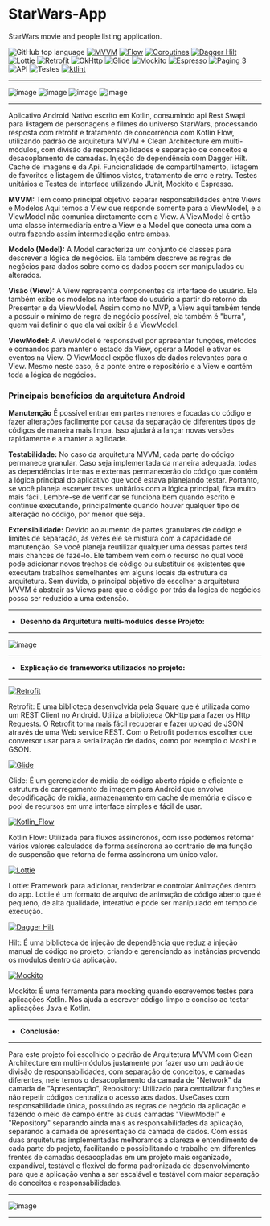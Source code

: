 # StarWars-App
StarWars movie and people listing application.

![GitHub top language](https://img.shields.io/github/languages/top/Carlosjr01/Filmes-App) 
[![MVVM](https://img.shields.io/badge/Architecture-MVVM_+_CLEAN_ARCHITECTURE-black)](https://www.youtube.com/watch?v=tIPxSWx5qpk) 
[![Flow](https://img.shields.io/badge/Kotlin_Flow-Asynchronous-black)](https://developer.android.com/kotlin/coroutines) 
[![Coroutines](https://img.shields.io/badge/Coroutines-1.6.0-black.svg)]()
[![Dagger Hilt](https://img.shields.io/badge/Dagger_Hilt-2.4.2-black.svg)]()
[![Lottie](https://img.shields.io/badge/Lottie-5.2.0-black.svg)]()
[![Retrofit](https://img.shields.io/badge/Retrofit-2.9.0-black.svg)]()
[![OkHttp](https://img.shields.io/badge/Okhttp-4.9.0-black.svg)]()
[![Glide](https://img.shields.io/badge/Glide-4.12.0-black.svg)]()
[![Mockito](https://img.shields.io/badge/Mockito-2.2.0-black.svg)]()
[![Espresso](https://img.shields.io/badge/Espresso-3.4.0-black.svg)]()
[![Paging 3](https://img.shields.io/badge/Paging_3-3.1.1-black.svg)]()
![API](https://img.shields.io/badge/API-Swapi-lightgrey)
![Testes](https://img.shields.io/badge/Testes_Unitários_+_Ui_Testes-lightgrey)
[![ktlint](https://img.shields.io/badge/code%20style-%E2%9D%A4-FF4081.svg)]()

*******
![image](https://user-images.githubusercontent.com/9430430/233276350-e2160d47-e82d-4465-95fe-e23ecb7b0bef.png)
![image](https://user-images.githubusercontent.com/9430430/233276633-109b8752-3c11-4124-9bb6-878980b4039b.png)
![image](https://user-images.githubusercontent.com/9430430/233276917-c04ba963-8250-48b8-970a-81fd754c844f.png)
![image](https://user-images.githubusercontent.com/9430430/233277311-80d2607e-eb85-4531-b572-a059677251c1.png)
*******

Aplicativo Android Nativo escrito em Kotlin, consumindo api Rest Swapi para listagem de personagens e filmes do universo StarWars, processando resposta com retrofit e tratamento de concorrência com Kotlin Flow, utilizando padrão de arquitetura MVVM + Clean Architecture em multi-módulos, com divisão de responsabilidades e separação de conceitos e desacoplamento de camadas. Injeção de dependência com Dagger Hilt. Cache de imagens e da Api. Funcionalidade de compartilhamento, listagem de favoritos e listagem de últimos vistos, tratamento de erro e retry. Testes unitários e Testes de interface utilizando JUnit, Mockito e Espresso.

**MVVM:** Tem como principal objetivo separar responsabilidades entre Views e Modelos
Aqui temos a View que responde somente para a ViewModel, e a ViewModel não comunica diretamente com a View. A ViewModel é então uma classe intermediaria entre a View e a Model que conecta uma com a outra fazendo assim intermediação entre ambas.

**Modelo (Model):**
A Model caracteriza um conjunto de classes para descrever a lógica de negócios. Ela também descreve as regras de negócios para dados sobre como os dados podem ser manipulados ou alterados.

**Visão (View):**
A View representa componentes da interface do usuário. Ela também exibe os modelos na interface do usuário a partir do retorno da Presenter e da ViewModel. Assim como no MVP, a View aqui também tende a possuir o mínimo de regra de negócio possível, ela também é "burra", quem vai definir o que ela vai exibir é a ViewModel.

**ViewModel:**
A ViewModel é responsável por apresentar funções, métodos e comandos para manter o estado da View, operar a Model e ativar os eventos na View.
O ViewModel expõe fluxos de dados relevantes para o View. Mesmo neste caso, é a ponte entre o repositório e a View e contém toda a lógica de negócios.

### Principais benefícios da arquitetura Android
**Manutenção**
É possível entrar em partes menores e focadas do código e fazer alterações facilmente por causa da separação de diferentes tipos de códigos de maneira mais limpa. Isso ajudará a lançar novas versões rapidamente e a manter a agilidade.

**Testabilidade:**
No caso da arquitetura MVVM, cada parte do código permanece granular. Caso seja implementada da maneira adequada, todas as dependências internas e externas permanecerão do código que contém a lógica principal do aplicativo que você estava planejando testar.
Portanto, se você planeja escrever testes unitários com a lógica principal, fica muito mais fácil. Lembre-se de verificar se funciona bem quando escrito e continue executando, principalmente quando houver qualquer tipo de alteração no código, por menor que seja.

**Extensibilidade:**
Devido ao aumento de partes granulares de código e limites de separação, às vezes ele se mistura com a capacidade de manutenção. Se você planeja reutilizar qualquer uma dessas partes terá mais chances de fazê-lo.
Ele também vem com o recurso no qual você pode adicionar novos trechos de código ou substituir os existentes que executam trabalhos semelhantes em alguns locais da estrutura da arquitetura.
Sem dúvida, o principal objetivo de escolher a arquitetura MVVM é abstrair as Views para que o código por trás da lógica de negócios possa ser reduzido a uma extensão.

*******
* **Desenho da Arquitetura multi-módulos desse Projeto:** 
*******
![image](https://user-images.githubusercontent.com/9430430/166218310-f3a3e559-e2cf-40b5-a6e1-d79d7f9ff90e.png)
*******
* **Explicação de frameworks utilizados no projeto:**
*******

[![Retrofit](https://img.shields.io/badge/retrofit-2.9.0-black.svg)]()

Retrofit: É uma biblioteca desenvolvida pela Square que é utilizada como um REST Client no Android.
Utiliza a biblioteca OkHttp para fazer os Http Requests.
O Retrofit torna mais fácil recuperar e fazer upload de JSON através de uma Web service REST.
Com o Retrofit podemos escolher que conversor usar para a serialização de dados, como por exemplo o Moshi e GSON.

[![Glide](https://img.shields.io/badge/glide-4.12.0-black.svg)]()

Glide: É um gerenciador de mídia de código aberto rápido e eficiente e estrutura de carregamento de imagem para Android que envolve decodificação de mídia, armazenamento em cache de memória e disco e pool de recursos em uma interface simples e fácil de usar.
   
[![Kotlin_Flow](https://img.shields.io/badge/Kotlin_Flow-Asynchronous-black)](https://developer.android.com/kotlin/coroutines) 

Kotlin Flow: Utilizada para fluxos assíncronos, com isso podemos retornar vários valores calculados de forma assíncrona ao contrário de ma função de suspensão que retorna de forma assíncrona um único valor.

[![Lottie](https://img.shields.io/badge/lottie-5.2.0-black.svg)]()

Lottie: Framework para adicionar, renderizar e controlar Animações dentro do app. Lottie é um formato de arquivo de animação de código aberto que é pequeno, de alta qualidade, interativo e pode ser manipulado em tempo de execução.

[![Dagger Hilt](https://img.shields.io/badge/Dagger_Hilt-2.42-black.svg)]()

Hilt: É uma biblioteca de injeção de dependência que reduz a injeção manual de código no projeto, criando e gerenciando as instâncias provendo os módulos dentro da aplicação.

[![Mockito](https://img.shields.io/badge/Mockito-2.2.0-black.svg)]()

Mockito: É uma ferramenta para mocking quando escrevemos testes para aplicações Kotlin. Nos ajuda a escrever código limpo e conciso ao testar aplicações Java e Kotlin.

*******
* **Conclusão:** 
*******
Para este projeto foi escolhido o padrão de Arquitetura MVVM com Clean Architecture em multi-módulos justamente por fazer uso um padrão de divisão de responsabilidades, com separação de conceitos, e camadas diferentes, nele temos o desacoplamento da camada de "Network" da camada de "Apresentação", Repository: Utilizado para centralizar funções e não repetir códigos centraliza o acesso aos dados. UseCases com responsabilidade única, possuindo as regras de negócio da aplicação e fazendo o meio de campo entre as duas camadas "ViewModel" e "Repository" separando ainda mais as responsabilidades da aplicação, separando a camada de apresentação da camada de dados.
Com essas duas arquiteturas implementadas melhoramos a clareza e entendimento de cada parte do projeto, facilitando e possibilitando o trabalho em diferentes frentes de camadas desacopladas em um projeto mais organizado, expandível, testável e flexível de forma padronizada de desenvolvimento para que a aplicação venha a ser escalável e testável com maior separação de conceitos e responsabilidades. 

*******
![image](https://user-images.githubusercontent.com/9430430/233280732-ad221db2-1f9b-467d-aca6-73571fe56625.png)
*******
